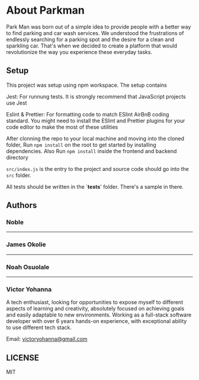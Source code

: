 # About Parkman
Park Man was born out of a simple idea to provide people with a better way to find parking and car wash services. We understood the frustrations of endlessly searching for a parking spot and the desire for a clean and sparkling car. That's when we decided to create a platform that would revolutionize the way you experience these everyday tasks.

## Setup
This project was setup using npm workspace. The setup contains

Jest: For runnung tests. It is strongly recommend that JavaScript projects use Jest

Eslint & Prettier: For formatting code to match ESlint AirBnB coding standard. You might need to install the ESlint and Prettier plugins for your code editor to make the most of these utilities

After clonning the repo to your local machine and moving into the cloned folder, Run `npm install` on the root to get started by installing dependencies. Also Run `npm install` inside the frontend and backend directory

`src/index.js` is the entry to the project and source code should go into the `src` folder.

All tests should be written in the `__tests__' folder. There's a sample in there.


## Authors

### Noble
-----

### James Okolie
-----

### Noah Osuolale
------

### Victor Yohanna
A tech enthusiast, looking for opportunities to expose myself to different aspects of learning and creativity, absolutely focused on achieving goals and easily adaptable to new environments.
Working as a full-stack software developer with over 6 years hands-on experience, with exceptional ability to use different tech stack.

Email: victoryohanna@gmail.com

## LICENSE

MIT


